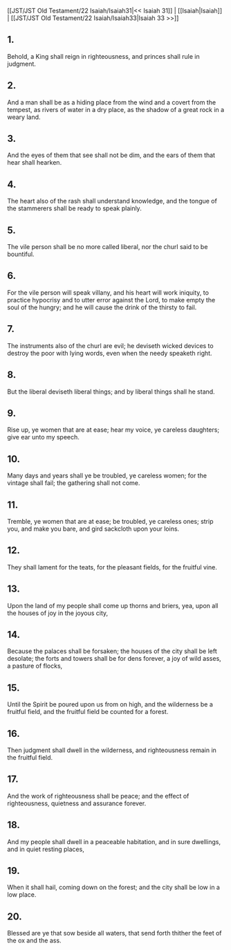 [[JST/JST Old Testament/22 Isaiah/Isaiah31|<< Isaiah 31]] | [[Isaiah|Isaiah]] | [[JST/JST Old Testament/22 Isaiah/Isaiah33|Isaiah 33 >>]]
## 1.
Behold, a King shall reign in righteousness, and princes shall rule in judgment.
## 2.
And a man shall be as a hiding place from the wind and a covert from the tempest, as rivers of water in a dry place, as the shadow of a great rock in a weary land.
## 3.
And the eyes of them that see shall not be dim, and the ears of them that hear shall hearken.
## 4.
The heart also of the rash shall understand knowledge, and the tongue of the stammerers shall be ready to speak plainly.
## 5.
The vile person shall be no more called liberal, nor the churl said to be bountiful.
## 6.
For the vile person will speak villany, and his heart will work iniquity, to practice hypocrisy and to utter error against the Lord, to make empty the soul of the hungry; and he will cause the drink of the thirsty to fail.
## 7.
The instruments also of the churl are evil; he deviseth wicked devices to destroy the poor with lying words, even when the needy speaketh right.
## 8.
But the liberal deviseth liberal things; and by liberal things shall he stand.
## 9.
Rise up, ye women that are at ease; hear my voice, ye careless daughters; give ear unto my speech.
## 10.
Many days and years shall ye be troubled, ye careless women; for the vintage shall fail; the gathering shall not come.
## 11.
Tremble, ye women that are at ease; be troubled, ye careless ones; strip you, and make you bare, and gird sackcloth upon your loins.
## 12.
They shall lament for the teats, for the pleasant fields, for the fruitful vine.
## 13.
Upon the land of my people shall come up thorns and briers, yea, upon all the houses of joy in the joyous city,
## 14.
Because the palaces shall be forsaken; the houses of the city shall be left desolate; the forts and towers shall be for dens forever, a joy of wild asses, a pasture of flocks,
## 15.
Until the Spirit be poured upon us from on high, and the wilderness be a fruitful field, and the fruitful field be counted for a forest.
## 16.
Then judgment shall dwell in the wilderness, and righteousness remain in the fruitful field.
## 17.
And the work of righteousness shall be peace; and the effect of righteousness, quietness and assurance forever.
## 18.
And my people shall dwell in a peaceable habitation, and in sure dwellings, and in quiet resting places,
## 19.
When it shall hail, coming down on the forest; and the city shall be low in a low place.
## 20.
Blessed are ye that sow beside all waters, that send forth thither the feet of the ox and the ass.

